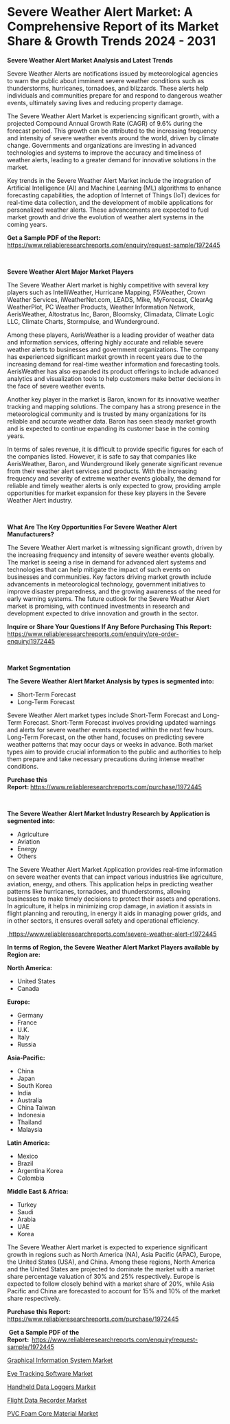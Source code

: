 <p><h1>Severe Weather Alert Market: A Comprehensive Report of its Market Share & Growth Trends 2024 - 2031</h1></p><p><strong>Severe Weather Alert Market Analysis and Latest Trends</strong></p>
<p><p>Severe Weather Alerts are notifications issued by meteorological agencies to warn the public about imminent severe weather conditions such as thunderstorms, hurricanes, tornadoes, and blizzards. These alerts help individuals and communities prepare for and respond to dangerous weather events, ultimately saving lives and reducing property damage.</p><p>The Severe Weather Alert Market is experiencing significant growth, with a projected Compound Annual Growth Rate (CAGR) of 9.6% during the forecast period. This growth can be attributed to the increasing frequency and intensity of severe weather events around the world, driven by climate change. Governments and organizations are investing in advanced technologies and systems to improve the accuracy and timeliness of weather alerts, leading to a greater demand for innovative solutions in the market.</p><p>Key trends in the Severe Weather Alert Market include the integration of Artificial Intelligence (AI) and Machine Learning (ML) algorithms to enhance forecasting capabilities, the adoption of Internet of Things (IoT) devices for real-time data collection, and the development of mobile applications for personalized weather alerts. These advancements are expected to fuel market growth and drive the evolution of weather alert systems in the coming years.</p></p>
<p><strong>Get a Sample PDF of the Report:&nbsp;</strong> <a href="https://www.reliableresearchreports.com/enquiry/request-sample/1972445">https://www.reliableresearchreports.com/enquiry/request-sample/1972445</a></p>
<p>&nbsp;</p>
<p><strong>Severe Weather Alert Major Market Players</strong></p>
<p><p>The Severe Weather Alert market is highly competitive with several key players such as IntelliWeather, Hurricane Mapping, F5Weather, Crown Weather Services, iWeatherNet.com, LEADS, Mike, MyForecast, ClearAg WeatherPlot, PC Weather Products, Weather Information Network, AerisWeather, Altostratus Inc, Baron, Bloomsky, Climadata, Climate Logic LLC, Climate Charts, Stormpulse, and Wunderground.</p><p>Among these players, AerisWeather is a leading provider of weather data and information services, offering highly accurate and reliable severe weather alerts to businesses and government organizations. The company has experienced significant market growth in recent years due to the increasing demand for real-time weather information and forecasting tools. AerisWeather has also expanded its product offerings to include advanced analytics and visualization tools to help customers make better decisions in the face of severe weather events.</p><p>Another key player in the market is Baron, known for its innovative weather tracking and mapping solutions. The company has a strong presence in the meteorological community and is trusted by many organizations for its reliable and accurate weather data. Baron has seen steady market growth and is expected to continue expanding its customer base in the coming years.</p><p>In terms of sales revenue, it is difficult to provide specific figures for each of the companies listed. However, it is safe to say that companies like AerisWeather, Baron, and Wunderground likely generate significant revenue from their weather alert services and products. With the increasing frequency and severity of extreme weather events globally, the demand for reliable and timely weather alerts is only expected to grow, providing ample opportunities for market expansion for these key players in the Severe Weather Alert industry.</p></p>
<p>&nbsp;</p>
<p><strong>What Are The Key Opportunities For Severe Weather Alert Manufacturers?</strong></p>
<p><p>The Severe Weather Alert market is witnessing significant growth, driven by the increasing frequency and intensity of severe weather events globally. The market is seeing a rise in demand for advanced alert systems and technologies that can help mitigate the impact of such events on businesses and communities. Key factors driving market growth include advancements in meteorological technology, government initiatives to improve disaster preparedness, and the growing awareness of the need for early warning systems. The future outlook for the Severe Weather Alert market is promising, with continued investments in research and development expected to drive innovation and growth in the sector.</p></p>
<p><strong>Inquire or Share Your Questions If Any Before Purchasing This Report:</strong> <a href="https://www.reliableresearchreports.com/enquiry/pre-order-enquiry/1972445">https://www.reliableresearchreports.com/enquiry/pre-order-enquiry/1972445</a></p>
<p>&nbsp;</p>
<p><strong>Market Segmentation</strong></p>
<p><strong>The Severe Weather Alert Market Analysis by types is segmented into:</strong></p>
<p><ul><li>Short-Term Forecast</li><li>Long-Term Forecast</li></ul></p>
<p><p>Severe Weather Alert market types include Short-Term Forecast and Long-Term Forecast. Short-Term Forecast involves providing updated warnings and alerts for severe weather events expected within the next few hours. Long-Term Forecast, on the other hand, focuses on predicting severe weather patterns that may occur days or weeks in advance. Both market types aim to provide crucial information to the public and authorities to help them prepare and take necessary precautions during intense weather conditions.</p></p>
<p><strong>Purchase this Report:&nbsp;</strong><a href="https://www.reliableresearchreports.com/purchase/1972445">https://www.reliableresearchreports.com/purchase/1972445</a></p>
<p>&nbsp;</p>
<p><strong>The Severe Weather Alert Market Industry Research by Application is segmented into:</strong></p>
<p><ul><li>Agriculture</li><li>Aviation</li><li>Energy</li><li>Others</li></ul></p>
<p><p>The Severe Weather Alert Market Application provides real-time information on severe weather events that can impact various industries like agriculture, aviation, energy, and others. This application helps in predicting weather patterns like hurricanes, tornadoes, and thunderstorms, allowing businesses to make timely decisions to protect their assets and operations. In agriculture, it helps in minimizing crop damage, in aviation it assists in flight planning and rerouting, in energy it aids in managing power grids, and in other sectors, it ensures overall safety and operational efficiency.</p></p>
<p><a href="https://www.reliableresearchreports.com/severe-weather-alert-r1972445">&nbsp;https://www.reliableresearchreports.com/severe-weather-alert-r1972445</a></p>
<p><strong>In terms of Region, the Severe Weather Alert Market Players available by Region are:</strong></p>
<p>
    <p> <strong> North America: </strong>
        <ul>
            <li>United States</li>
            <li>Canada</li>
        </ul>
        </p> 
    <p> <strong> Europe: </strong>
        <ul>
            <li>Germany</li>
            <li>France</li>
            <li>U.K.</li>
            <li>Italy</li>
            <li>Russia</li>
        </ul>
        </p> 
    <p> <strong> Asia-Pacific: </strong>
        <ul>
            <li>China</li>
            <li>Japan</li>
            <li>South Korea</li>
            <li>India</li>
            <li>Australia</li>
            <li>China Taiwan</li>
            <li>Indonesia</li>
            <li>Thailand</li>
            <li>Malaysia</li>
        </ul>
        </p> 
    <p> <strong> Latin America: </strong>
        <ul>
            <li>Mexico</li>
            <li>Brazil</li>
            <li>Argentina Korea</li>
            <li>Colombia</li>
        </ul>
        </p> 
    <p> <strong> Middle East & Africa: </strong>
        <ul>
            <li>Turkey</li>
            <li>Saudi</li>
            <li>Arabia</li>
            <li>UAE</li>
            <li>Korea</li>
        </ul>
    </p>
    </p>
<p><p>The Severe Weather Alert market is expected to experience significant growth in regions such as North America (NA), Asia Pacific (APAC), Europe, the United States (USA), and China. Among these regions, North America and the United States are projected to dominate the market with a market share percentage valuation of 30% and 25% respectively. Europe is expected to follow closely behind with a market share of 20%, while Asia Pacific and China are forecasted to account for 15% and 10% of the market share respectively.</p></p>
<p><strong>Purchase this Report: </strong><a href="https://www.reliableresearchreports.com/purchase/1972445">https://www.reliableresearchreports.com/purchase/1972445</a></p>
<p>&nbsp;<strong>Get a Sample PDF of the Report:&nbsp;&nbsp;</strong><a href="https://www.reliableresearchreports.com/enquiry/request-sample/1972445">https://www.reliableresearchreports.com/enquiry/request-sample/1972445</a></p>
<p><strong></strong></p>
<p><p><a href="https://github.com/mauripalmi/Market-Research-Report-List-4/blob/main/graphical-information-system-market.md">Graphical Information System Market</a></p><p><a href="https://github.com/gulaimolin/Market-Research-Report-List-5/blob/main/eye-tracking-software-market.md">Eye Tracking Software Market</a></p><p><a href="https://issuu.com/reportprime-2/docs/handheld-data-loggers-market-size-2030.pptx">Handheld Data Loggers Market</a></p><p><a href="https://issuu.com/reportprime-2/docs/flight-data-recorder-market-size-2030.pptx">Flight Data Recorder Market</a></p><p><a href="https://www.linkedin.com/pulse/navigating-global-pvc-foam-core-material-market-landscape-trends-jv5fc">PVC Foam Core Material Market</a></p></p>